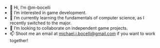 - 👋 Hi, I’m @m-bocelli
- 👀 I’m interested in game development.
- 🌱 I’m currently learning the fundamentals of computer science, as I recently switched to the major.
- 💞️ I’m looking to collaborate on independent game projects.
- 📫 Shoot me an email at michael.j.bocelli@gmail.com if you want to work together!

<!---
m-bocelli/m-bocelli is a ✨ special ✨ repository because its `README.md` (this file) appears on your GitHub profile.
You can click the Preview link to take a look at your changes.
--->
